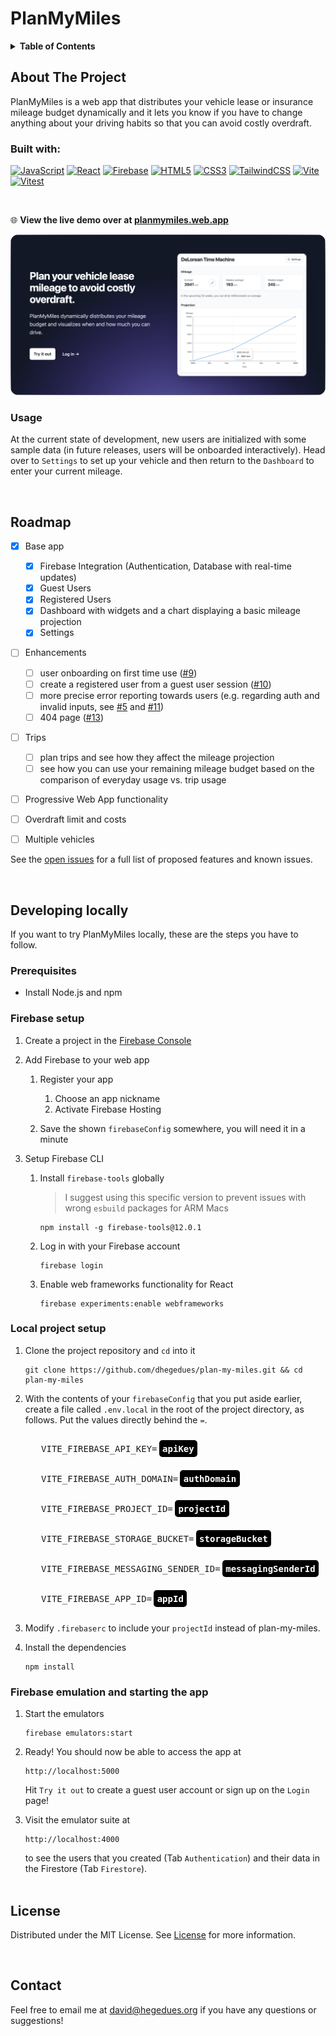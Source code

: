 <h1>PlanMyMiles</h1>
<!-- TABLE OF CONTENTS -->
<details>
  <summary><b>Table of Contents</b></summary>
  <ol>
    <li>
      <a href="#about-the-project">About The Project</a>
      <ul>
        <li><a href="#built-with">Built With</a></li>
        <li><a href="#usage">Usage</a></li>
      </ul>
    </li>
    <li><a href="#roadmap">Roadmap</a></li>
    <li>
      <a href="#developing-locally">Developing locally</a>
      <ul>
        <li><a href="#prerequisites">Prerequisites</a></li>
        <li><a href="#firebase-setup">Firebase setup</a></li>
        <li><a href="#local-project-setup">Local project setup</a></li>
        <li><a href="#firebase-emulation-and-starting-the-app">Firebase Emulation and starting the app</a></li>
      </ul>
    </li>
    <li><a href="#license">License</a></li>
    <li><a href="#contact">Contact</a></li>
  </ol>
</details>

<!-- ABOUT THE PROJECT -->

## About The Project

PlanMyMiles is a web app that distributes your vehicle lease or insurance mileage budget dynamically and it lets you know if you have to change anything about your driving habits so that you can avoid costly overdraft.
<br />

### Built with:

[![JavaScript](https://img.shields.io/badge/javascript-%23323330.svg?style=for-the-badge&logo=javascript&logoColor=%23F7DF1E)](#)
[![React](https://img.shields.io/badge/react-%2320232a.svg?style=for-the-badge&logo=react&logoColor=%2361DAFB)](#)
[![Firebase](https://img.shields.io/badge/Firebase-039BE5?style=for-the-badge&logo=Firebase&logoColor=white)](#)
[![HTML5](https://img.shields.io/badge/html5-%23E34F26.svg?style=for-the-badge&logo=html5&logoColor=white)](#)
[![CSS3](https://img.shields.io/badge/css3-%231572B6.svg?style=for-the-badge&logo=css3&logoColor=white)](#)
[![TailwindCSS](https://img.shields.io/badge/tailwindcss-%2338B2AC.svg?style=for-the-badge&logo=tailwind-css&logoColor=white)](#)
[![Vite](https://img.shields.io/badge/vite-%23646CFF.svg?style=for-the-badge&logo=vite&logoColor=white)](#)
[![Vitest](https://img.shields.io/static/v1?style=for-the-badge&message=Vitest&color=6E9F18&logo=Vitest&logoColor=FFFFFF&label=)](#)

<br />

:globe_with_meridians: **View the live demo over at [planmymiles.web.app](https://planmymiles.web.app/)**

[![Web Preview](public/images/landing_preview.png)](https://planmymiles.web.app/)

<!-- USAGE EXAMPLES -->

### Usage

At the current state of development, new users are initialized with some sample data (in future releases, users will be onboarded interactively). Head over to `Settings` to set up your vehicle and then return to the `Dashboard` to enter your current mileage.

<br />
<!-- ROADMAP -->

[i5]: https://github.com/dhegedues/plan-my-miles/issues/5
[i9]: https://github.com/dhegedues/plan-my-miles/issues/9
[i10]: https://github.com/dhegedues/plan-my-miles/issues/10
[i11]: https://github.com/dhegedues/plan-my-miles/issues/11
[i13]: https://github.com/dhegedues/plan-my-miles/issues/13
## Roadmap

- [x] Base app
  - [x] Firebase Integration (Authentication, Database with real-time updates)
  - [x] Guest Users
  - [x] Registered Users
  - [x] Dashboard with widgets and a chart displaying a basic mileage projection
  - [x] Settings
- [ ] Enhancements
  - [ ] user onboarding on first time use ([#9][i9])
  - [ ] create a registered user from a guest user session ([#10][i10])
  - [ ] more precise error reporting towards users (e.g. regarding auth and invalid inputs, see [#5][i5] and [#11][i11])
  - [ ] 404 page ([#13][i13])
- [ ] Trips
  - [ ] plan trips and see how they affect the mileage projection
  - [ ] see how you can use your remaining mileage budget based on the comparison of everyday usage vs. trip usage
- [ ] Progressive Web App functionality
- [ ] Overdraft limit and costs
- [ ] Multiple vehicles




See the [open issues](https://github.com/dhegedues/plan-my-miles/issues) for a full list of proposed features and known issues.

<br />
<!-- GETTING STARTED -->

## Developing locally

If you want to try PlanMyMiles locally, these are the steps you have to follow.

### Prerequisites

- Install Node.js and npm

### Firebase setup

1. Create a project in the [Firebase Console](https://console.firebase.google.com)
2. Add Firebase to your web app
   1. Register your app
      1. Choose an app nickname
      2. Activate Firebase Hosting

   2. Save the shown `firebaseConfig` somewhere, you will need it in a minute

3. Setup Firebase CLI

   1. Install `firebase-tools` globally

      > I suggest using this specific version to prevent issues with wrong `esbuild` packages for ARM Macs

      ```
      npm install -g firebase-tools@12.0.1
      ```

   2. Log in with your Firebase account
      ```
      firebase login
      ```
   3. Enable web frameworks functionality for React
      ```
      firebase experiments:enable webframeworks
      ```

### Local project setup

1. Clone the project repository and `cd` into it

   ```
   git clone https://github.com/dhegedues/plan-my-miles.git && cd plan-my-miles
   ```

2. With the contents of your `firebaseConfig` that you put aside earlier, create a file called `.env.local` in the root of the project directory, as follows. Put the values directly behind the `=`.

    <pre style="line-height: 3rem">
      VITE_FIREBASE_API_KEY=<b style="background-color: black; color: white; padding: 0.4em; margin-left: 3px; border-radius: 5px; ">apiKey</b>
      VITE_FIREBASE_AUTH_DOMAIN=<b style="background-color: black; color: white; padding: 0.4em; margin-left: 3px; border-radius: 5px; ">authDomain</b>
      VITE_FIREBASE_PROJECT_ID=<b style="background-color: black; color: white; padding: 0.4em; margin-left: 3px; border-radius: 5px; ">projectId</b>
      VITE_FIREBASE_STORAGE_BUCKET=<b style="background-color: black; color: white; padding: 0.4em; margin-left: 3px; border-radius: 5px; ">storageBucket</b>
      VITE_FIREBASE_MESSAGING_SENDER_ID=<b style="background-color: black; color: white; padding: 0.4em; margin-left: 3px; border-radius: 5px; ">messagingSenderId</b>
      VITE_FIREBASE_APP_ID=<b style="background-color: black; color: white; padding: 0.4em; margin-left: 3px; border-radius: 5px; ">appId</b></pre>

3. Modify `.firebaserc` to include your `projectId` instead of plan-my-miles.

4. Install the dependencies
    ```
    npm install
    ```

### Firebase emulation and starting the app

1. Start the emulators
   ```
   firebase emulators:start
   ```

2. Ready!
   You should now be able to access the app at
   ```
   http://localhost:5000
   ```
   Hit `Try it out` to create a guest user account or sign up on the `Login` page!

3. Visit the emulator suite at
   ```
   http://localhost:4000
   ```
   to see the users that you created (Tab `Authentication`) and their data in the Firestore (Tab `Firestore`).
   <br />
   <br />

<!-- LICENSE -->

## License

Distributed under the MIT License. See [License](./LICENSE.md) for more information.

<br />
<!-- CONTACT -->

## Contact

Feel free to email me at <david@hegedues.org> if you have any questions or suggestions!
